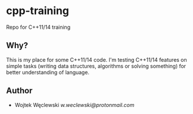 # cpp-training #
Repo for C++11/14 training

## Why? ##

This is my place for some C++11/14 code. I'm testing C++11/14 features on simple tasks (writing data structures, algorithms or solving something) for better understanding of language.

## Author ##

- Wojtek Węclewski    _w.weclewski@protonmail.com_
